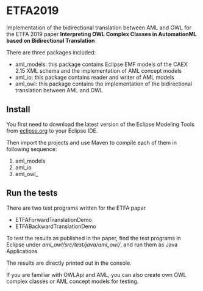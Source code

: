 # ETFA2019
Implementation of the bidirectional translation between AML and OWL for the ETFA 2019 paper **Interpreting OWL Complex Classes in AutomationML based on Bidirectional Translation**

There are three packages included:

* aml_models: this package contains Eclipse EMF models of the CAEX 2.15 XML schema and the implementation of AML concept models
* aml_io: this package contains reader and writer of AML models
* aml_owl: this package contains the implementation of the bidirectional translation between AML and OWL

## Install

You first need to download the latest version of the Eclipse Modeling Tools from [eclipse.org](http://www.eclipse.org/downloads/eclipse-packages/) to your Eclipse IDE.

Then import the projects and use Maven to compile each of them in following sequence:

1. aml_models
2. aml_io
3. aml_owl_

## Run the tests

There are two test programs written for the ETFA paper

* ETFAForwardTranslationDemo
* ETFABackwardTranslationDemo

To test the results as published in the paper, find the test programs in Eclipse under *aml_owl/src/test/java/aml_owl/*, and run them as Java Applications

The results are directly printed out in the console.

If you are familiar with OWLApi and AML, you can also create own OWL complex classes or AML concept models for testing.
